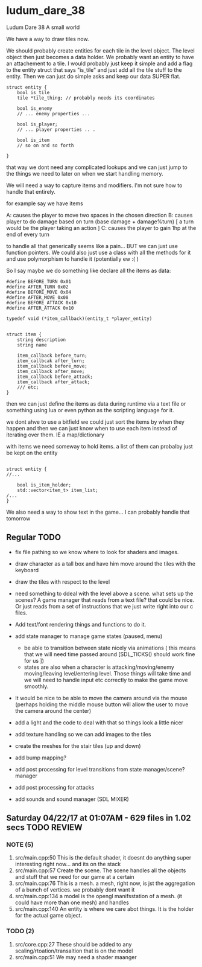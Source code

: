 # ludum_dare_38
Ludum Dare 38 A small world


We have a way to draw tiles now.

We should probably create entities for each tile in the level object. The level object then just becomes a data holder. We probably want an entity to have an attachement to a tile. I would probably just keep it simple and add a flag to the entity struct that says "is_tile" and just add all the tile stuff to the entity. Then we can just do simple asks and keep our data SUPER flat.

```
struct entity {
	bool is_tile
	tile *tile_thing; // probably needs its coordinates

	bool is_enemy
	// ... enemy properties ...

	bool is_player;
	// ... player properties .. .

	bool is_item
	// so on and so forth

}
```

that way we dont need any complicated lookups and we can just jump to the things we need to later on when we start handling memory.

We will need a way to capture items and modifiers. I'm not sure how to handle that entirely.

for example say we have items 

A: causes the player to move two spaces in the chosen direction
B: causes player to do damage based on turn (base damage + damage%turn) [ a turn would be the player taking an action ]
C: causes the player to gain 1hp at the end of every turn


to handle all that generically seems like a pain... BUT we can just use function pointers. We could also just use a class with all the methods for it and use polymorphism to handle it (potentially ew :( ) 

So I say maybe we do something like declare all the items as data:

```
#define BEFORE_TURN 0x01
#define AFTER_TURN 0x02
#define BEFORE_MOVE 0x04
#define AFTER_MOVE 0x08
#define BEFORE_ATTACK 0x10
#define AFTER_ATTACK 0x10

typedef void (*item_callback)(entity_t *player_entity)


struct item {
	string description
	string name

	item_callback before_turn;
	item_callbcak after_turn;
	item_callback before_move;
	item_callback after_move;
	item_callback before_attack;
	item_callback after_attack;
	/// etc;
}
```

then we can just define the items as data during runtime via a text file or something using lua or even python as the scripting language for it.

we dont ahve to use a bitfield we could just sort the items by when they happen and then we can just know when to use each item instead of iterating over them. IE a map/dictionary


with items we need someway to hold items. a list of them can probalby just be kept on the entity

```

struct entity {
//...  

	bool is_item_holder;
	std::vector<item_t> item_list;
/...
}
```

We also need a way to show text in the game... I can probably handle that tomorrow 


## Regular TODO
* fix file pathing so we know where to look for shaders and images.
* draw character as a tall box and have him move around the tiles with the keyboard
* draw the tiles with respect to the level
* need something to ddeal with the level above a scene. what sets up the scenes? A game manager that reads from a text file? that could be nice. Or just reads from a set of instructions that we just write right into our c files.
* Add text/font rendering things and functions to do it.
* add state manager to manage game states (paused, menu)
	* be able to transition between state nicely via animations ( this means that we will need time passed around [SDL_TICKS() should work fine for us ])
	* states are also when a character is attacking/moving/enemy moving/leaving level/entering level. Those things will take time and we will need to handle input etc correctly to make the game move smoothly.

* It would be nice to be able to move the camera around via the mouse (perhaps holding the middle mouse button will allow the user to move the camera around the center)
* add a light and the code to deal with that so things look a little nicer
* add texture handling so we can add images to the tiles
* create the meshes for the stair tiles (up and down)
* add bump mapping?
* add post processing for level transitions from state manager/scene? manager
* add post processing for attacks
* add sounds and sound manager (SDL MIXER)


## Saturday 04/22/17 at 01:07AM - 629 files in 1.02 secs TODO REVIEW
### NOTE (5)
1. src/main.cpp:50    This is the default shader, it doesnt do anything super interesting right now... and its on the stack
2. src/main.cpp:57    Create the scene. The scene handles all the objects and stuff that we need for our game at a certain
3. src/main.cpp:76    This is a mesh. a mesh, right now, is jst the aggregation of a bunch of vertices. we probably dont want it
4. src/main.cpp:134   a model is the opengl manifsstation of a mesh. (it could have more than one mesh) and handles
5. src/main.cpp:140   An entity is where we care abot things. It is the holder for the actual game object.

### TODO (2)
1. src/core.cpp:27    These should be added to any scaling/rtoation/transaltion that is on the model
2. src/main.cpp:51    We may need a shader maanger


